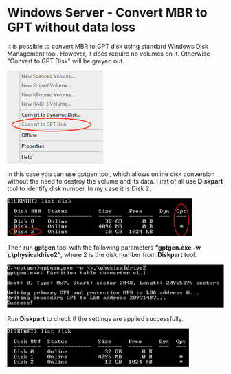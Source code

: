 # Windows Server - Convert MBR to GPT without data loss

It is possible to convert MBR to GPT disk using standard Windows Disk Management tool. However, it does require no volumes on it. Otherwise "Convert to GPT Disk" will be greyed out.

![screen1](screen1.png)

In this case you can use gptgen tool, which allows online disk conversion without the need to destroy the volume and its data. First of all use **Diskpart** tool to identify disk number. In my case it is Disk 2.

![screen1](screen2.png)

Then run **gptgen** tool with the following parameters **“gptgen.exe -w \\.\physicaldrive2”**, where 2 is the disk number from **Diskpart** tool.

![screen1](screen3.png)

Run **Diskpart** to check if the settings are applied successfully.

![screen1](screen4.png)
